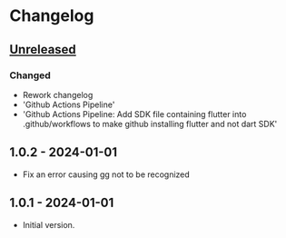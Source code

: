 # Changelog

## [Unreleased]

### Changed

- Rework changelog
- 'Github Actions Pipeline'
- 'Github Actions Pipeline: Add SDK file containing flutter into .github/workflows to make github installing flutter and not dart SDK'

## 1.0.2 - 2024-01-01

- Fix an error causing gg not to be recognized

## 1.0.1 - 2024-01-01

- Initial version.

[Unreleased]: https://github.com/inlavigo/gg_install_gg/compare/1.0.2...HEAD
